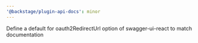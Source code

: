 ```yaml
---
'@backstage/plugin-api-docs': minor
---
```


Define a default for oauth2RedirectUrl option of swagger-ui-react to match documentation
